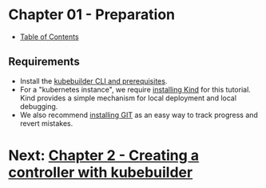 # Chapter 01 - Preparation

* [Table of Contents](README.md)

## Requirements

* Install the [kubebuilder CLI and prerequisites](https://book.kubebuilder.io/quick-start#prerequisites).
* For a "kubernetes instance", we
  require [installing Kind](https://kind.sigs.k8s.io/docs/user/quick-start/#installation) for this tutorial. Kind
  provides a simple mechanism for local deployment and local debugging.
* We also recommend [installing GIT](https://git-scm.com/book/en/v2/Getting-Started-Installing-Git) as an easy way to
  track progress and revert mistakes.

# Next: [Chapter 2 - Creating a controller with kubebuilder](ch-02-create-controller)
